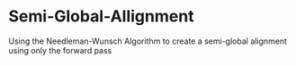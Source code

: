 # Semi-Global-Allignment
Using the Needleman-Wunsch Algorithm to create a semi-global alignment using only the forward pass
